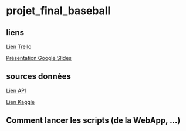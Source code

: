 # projet_final_baseball


## liens

[Lien Trello](https://trello.com/b/bgktvIiR/nosqlbaseball)


[Présentation Google Slides](https://docs.google.com/presentation/d/1Mi40uteV67C_QitlxALqdyYo9L_3h6T54lsyuOIgrd8/edit?usp=sharing)

## sources données

[Lien API](https://rapidapi.com/theapiguy/api/mlb-data/)

[Lien Kaggle](https://www.kaggle.com/datasets/open-source-sports/baseball-databank)

## Comment lancer les scripts (de la WebApp, ...)

